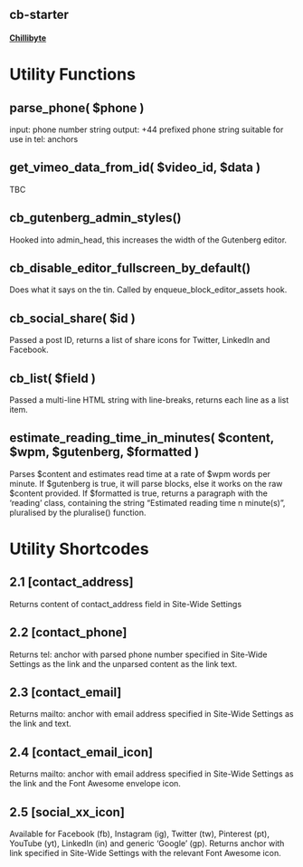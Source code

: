 ## cb-starter

#### [Chillibyte](https://www.chillibyte.co.uk)


# Utility Functions

##	parse_phone( $phone )
input: phone number string
output: +44 prefixed phone string suitable for use in tel: anchors
##	get_vimeo_data_from_id( $video_id, $data )
TBC
##	cb_gutenberg_admin_styles()
Hooked into admin_head, this increases the width of the Gutenberg editor.
##	cb_disable_editor_fullscreen_by_default()
Does what it says on the tin. Called by enqueue_block_editor_assets hook.
##	cb_social_share( $id )
Passed a post ID, returns a list of share icons for Twitter, LinkedIn and Facebook.
##	cb_list( $field )
Passed a multi-line HTML string with line-breaks, returns each line as a list item.
##	estimate_reading_time_in_minutes( $content, $wpm, $gutenberg, $formatted )
Parses $content and estimates read time at a rate of $wpm words per minute. If $gutenberg is true, it will parse blocks, else it works on the raw $content provided. If $formatted is true, returns a paragraph with the ‘reading’ class, containing the string “Estimated reading time n minute(s)”, pluralised by the pluralise() function.

# Utility Shortcodes

## 2.1	[contact_address]
Returns content of contact_address field in Site-Wide Settings
## 2.2	[contact_phone]
Returns tel: anchor with parsed phone number specified in Site-Wide Settings as the link and the unparsed content as the link text.
## 2.3	[contact_email]
Returns mailto: anchor with email address specified in Site-Wide Settings as the link and text.
## 2.4	[contact_email_icon]
Returns mailto: anchor with email address specified in Site-Wide Settings as the link and the Font Awesome envelope icon.
## 2.5	[social_xx_icon]
Available for Facebook (fb), Instagram (ig), Twitter (tw), Pinterest (pt), YouTube (yt), LinkedIn (in) and generic ‘Google’ (gp).
Returns anchor with link specified in Site-Wide Settings with the relevant Font Awesome icon.

